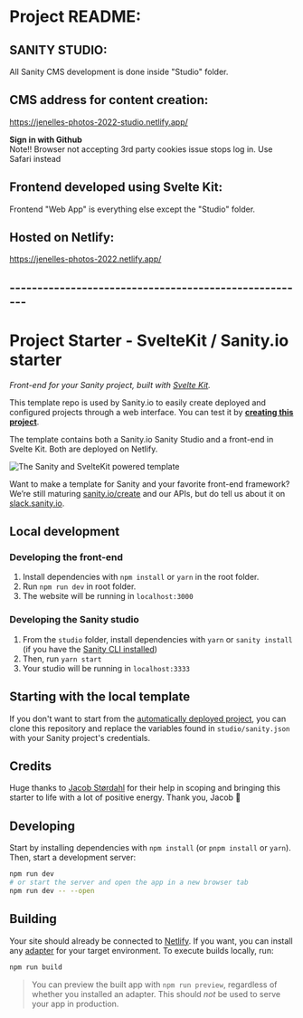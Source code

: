 # Project README:

## SANITY STUDIO:
All Sanity CMS development is done inside "Studio" folder.

## CMS address for content creation:
https://jenelles-photos-2022-studio.netlify.app/

**Sign in with Github**  
Note!! Browser not accepting 3rd party cookies issue stops log in. Use Safari instead

## Frontend developed using Svelte Kit:
Frontend "Web App" is everything else except the "Studio" folder.

## Hosted on Netlify:
https://jenelles-photos-2022.netlify.app/

## ------------------------------------------------------
# Project Starter - SvelteKit / Sanity.io starter

_Front-end for your Sanity project, built with [Svelte Kit](https://kit.svelte.dev)._

This template repo is used by Sanity.io to easily create deployed and configured projects through a web interface. You can test it by **[creating this project](https://www.sanity.io/create?template=sanity-io%2Fsanity-template-svelte-kit)**.

The template contains both a Sanity.io Sanity Studio and a front-end in Svelte Kit. Both are deployed on Netlify.

![The Sanity and SvelteKit powered template](https://github.com/sanity-io/sanity-template-svelte-kit/blob/main/.sanity-template/web.jpg?raw=true)

Want to make a template for Sanity and your favorite front-end framework? We’re still maturing [sanity.io/create](https://sanity.io/create) and our APIs, but do tell us about it on [slack.sanity.io](https://slack.sanity.io).

## Local development

### Developing the front-end

1. Install dependencies with `npm install` or `yarn` in the root folder.
1. Run `npm run dev` in root folder.
1. The website will be running in `localhost:3000`

### Developing the Sanity studio

1. From the `studio` folder, install dependencies with `yarn` or `sanity install` (if you have the [Sanity CLI installed](https://www.sanity.io/docs/getting-started-with-sanity-cli))
1. Then, run `yarn start`
1. Your studio will be running in `localhost:3333`

## Starting with the local template

If you don't want to start from the [automatically deployed project](https://www.sanity.io/create?sanity-io%2Fsanity-template-svelte-kit), you can clone this repository and replace the variables found in `studio/sanity.json` with your Sanity project's credentials.

## Credits

Huge thanks to [Jacob Størdahl](https://github.com/stordahl) for their help in scoping and bringing this starter to life with a lot of positive energy. Thank you, Jacob 🙏

## Developing

Start by installing dependencies with `npm install` (or `pnpm install` or `yarn`). Then, start a development server:

```bash
npm run dev
# or start the server and open the app in a new browser tab
npm run dev -- --open
```

## Building

Your site should already be connected to [Netlify](https://netlify.com). If you want, you can install any [adapter](https://kit.svelte.dev/docs#adapters) for your target environment. To execute builds locally, run:

```bash
npm run build
```

> You can preview the built app with `npm run preview`, regardless of whether you installed an adapter. This should _not_ be used to serve your app in production.
